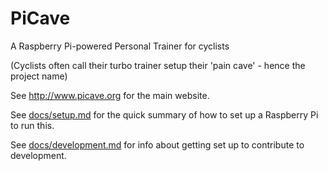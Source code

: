 # PiCave

A Raspberry Pi-powered Personal Trainer for cyclists

(Cyclists often call their turbo trainer setup their 'pain cave' - hence the project name)

See <http://www.picave.org> for the main website.

See [docs/setup.md](docs/setup.md) for the quick summary of how to set up a Raspberry Pi to run this.

See [docs/development.md](docs/development.md) for info about getting set up to contribute to development.
